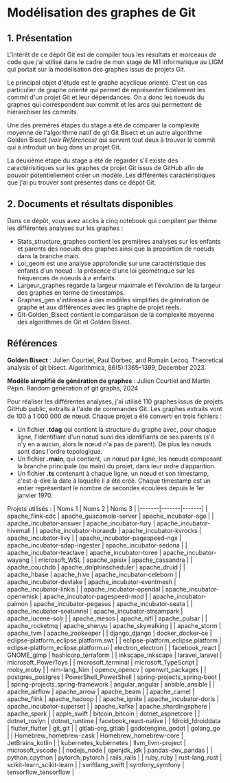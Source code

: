 # Modélisation des graphes de Git

## 1. Présentation

L'intérêt de ce dépôt Git est de compiler tous les résultats et morceaux de code que j'ai utilisé dans le cadre de mon stage de M1 informatique au LIGM qui portait sur la modélisation des graphes issus de projets Git.

Le principal objet d'étude est le graphe acyclique orienté. C'est un cas particulier de graphe orienté qui permet de représenter fidèlement les commit d'un projet Git et leur dépendances. On a donc les noeuds du graphes qui correspondent aux commit et les arcs qui permettent de hiérarchiser les commits.

Une des premères étapes du stage a été de comparer la complexité moyenne de l'algorithme natif de git Git Bisect et un autre algorithme Golden Bisect *(voir Références)* qui servent tout deux à trouver le commit qui a introduit un bug dans un projet Git.

La deuxième étape du stage a été de regarder s'il existe des caractérisitiques sur les graphes de projet Git issus de GitHub afin de pouvoir potentiellement créer un modèle. Les différentes caractéristiques que j'ai pu trouver sont présentes dans ce dépôt Git.

## 2. Documents et résultats disponibles

Dans ce dépôt, vous avez accès à cinq notebook qui compilent par thème les différentes analyses sur les graphes :
- Stats_structure_graphes contient les premières analyses sur les enfants et parents des noeuds des graphes ainsi que la proportion de noeuds dans la branche main.
- Loi_geom est une analyse approfondie sur une caractéristique des enfants d'un noeud : la présence d'une loi géométrique sur les fréquences de noeuds à $e$ enfants.
- Largeur_graphes regarde la largeur maximale et l'évolution de la largeur des graphes en terme de timestamps.
- Graphes_gen s'intéresse à des modèles simplifiés de génération de graphe et aux différences avec les graphe de projet réels.
- Git-Golden_Bisect contient le comparaison de la complexité moyenne des algorithmes de Git et Golden Bisect.

## Références

**Golden Bisect** :
Julien Courtiel, Paul Dorbec, and Romain Lecoq. Theoretical analysis of git bisect. Algorithmica,
86(5):1365–1399, December 2023.

**Modèle simplifié de génération de graphes** : Julien Courtiel and Martin Pépin. Random generation of git graphs, 2024

Pour réaliser les différentes analyses, j'ai utilisé  110 graphes issus de projets GitHub public, extraits à l'aide de commandes Git. Les graphes extraits vont de 100 à 1 000 000 de nœud. Chaque projet a été converti en trois fichiers :
- Un fichier **.tdag** qui contient la structure du graphe avec, pour chaque ligne, l'identifiant d'un nœud suivi des identifiants de ses parents (s'il n'y en a aucun, alors le nœud n'a pas de parent). De plus les nœuds sont dans l'ordre topologique.
- Un fichier **.main**, qui contient, un nœud par ligne, les nœuds composant la branche principale (ou main) du projet, dans leur ordre d’apparition.
- Un fichier **.ts** contenant à chaque ligne, un nœud et son timestamp, c'est-à-dire la date à laquelle il a été créé. Chaque timestamp est un entier représentant le nombre de secondes écoulées depuis le 1er janvier 1970.

Projets utilisés : 
| Noms 1 | Noms 2 | Noms 3 |
|-------|-------|-------|
| apache_flink-cdc | apache_guacamole-server | apache_incubator-age |
| apache_incubator-answer | apache_incubator-fury | apache_incubator-hivemall |
| apache_incubator-horaedb | apache_incubator-kvrocks | apache_incubator-livy |
| apache_incubator-pagespeed-ngx | apache_incubator-sdap-ingester | apache_incubator-sedona |
| apache_incubator-teaclave | apache_incubator-toree | apache_incubator-wayang |
| microsoft_WSL | apache_apisix | apache_cassandra |
| apache_couchdb | apache_dolphinscheduler | apache_druid |
| apache_hbase | apache_hive | apache_incubator-celeborn |
| apache_incubator-devlake | apache_incubator-eventmesh | apache_incubator-linkis |
| apache_incubator-opendal | apache_incubator-openwhisk | apache_incubator-pagespeed-mod |
| apache_incubator-paimon | apache_incubator-pegasus | apache_incubator-seata |
| apache_incubator-seatunnel | apache_incubator-streampark | apache_lucene-solr |
| apache_mesos | apache_nifi | apache_pulsar |
| apache_rocketmq | apache_shenyu | apache_skywalking |
| apache_storm | apache_tvm | apache_zookeeper |
| django_django | docker_docker-ce | eclipse-platform_eclipse.platform.swt |
| eclipse-platform_eclipse.platform | eclipse-platform_eclipse.platform.ui | electron_electron |
| facebook_react | GNOME_gimp | hashicorp_terraform |
| inkscape_inkscape | laravel_laravel | microsoft_PowerToys |
| microsoft_terminal | microsoft_TypeScript | moby_moby |
| nim-lang_Nim | opencv_opencv | openwrt_packages |
| postgres_postgres | PowerShell_PowerShell | spring-projects_spring-boot |
| spring-projects_spring-framework | angular_angular | ansible_ansible |
| apache_airflow | apache_arrow | apache_beam |
| apache_camel | apache_flink | apache_hadoop |
| apache_ignite | apache_incubator-doris | apache_incubator-superset |
| apache_kafka | apache_shardingsphere | apache_spark |
| apple_swift | bitcoin_bitcoin | dotnet_aspnetcore |
| dotnet_roslyn | dotnet_runtime | facebook_react-native |
| fdroid_fdroiddata | flutter_flutter | git_git |
| gitlab-org_gitlab | godotengine_godot | golang_go |
| Homebrew_homebrew-cask | Homebrew_homebrew-core | JetBrains_kotlin |
| kubernetes_kubernetes | llvm_llvm-project | microsoft_vscode |
| nodejs_node | openjdk_jdk | pandas-dev_pandas |
| python_cpython | pytorch_pytorch | rails_rails |
| ruby_ruby | rust-lang_rust | scikit-learn_scikit-learn |
| swiftlang_swift | symfony_symfony | tensorflow_tensorflow |